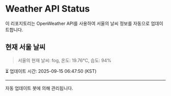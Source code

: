 
# Weather API Status

이 리포지토리는 OpenWeather API를 사용하여 서울의 날씨 정보를 자동으로 업데이트합니다.

## 현재 서울 날씨
> 서울의 현재 날씨: fog, 온도: 19.76°C, 습도: 94%

⏳ 업데이트 시간: 2025-09-15 06:47:50 (KST)

---
자동 업데이트 봇에 의해 관리됩니다.
